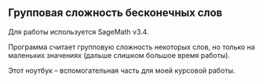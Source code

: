 ## Групповая сложность бесконечных слов

Для работы используется SageMath v3.4.

Программа считает групповую сложность некоторых слов, но только на маленьких значениях (дальше слишком большое время работы).

Этот ноутбук – вспомогательная часть для моей курсовой работы.
